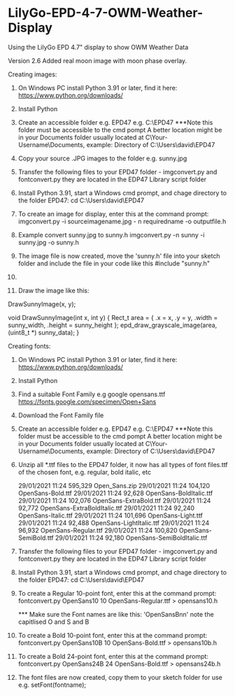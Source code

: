 # LilyGo-EPD-4-7-OWM-Weather-Display
Using the LilyGo EPD 4.7" display to show OWM Weather Data


Version 2.6 Added real moon image with moon phase overlay.

Creating images:

1.  On Windows PC install Python 3.91 or later, find it here: https://www.python.org/downloads/

2.  Install Python

5.  Create an accessible folder e.g. EPD47 e.g. C:\EPD47   ***Note this folder must be accessible to the cmd pompt
    A better location might be in your Documents folder usually located at C\Your-Username\Documents, example:
    Directory of C:\Users\david\EPD47

6.  Copy your source .JPG images to the folder e.g. sunny.jpg

7.  Transfer the following files to your EPD47 folder - imgconvert.py and fontconvert.py they are located in the EDP47 Library script folder

8.  Install Python 3.91, start a Windows cmd prompt, and chage directory to the folder EPD47:
    cd C:\Users\david\EPD47

9.  To create an image for display, enter this at the command prompt:
    imgconvert.py -i sourceimagename.jpg - n requiredname -o outputfile.h

10. Example convert sunny.jpg to sunny.h
    imgconvert.py -n sunny -i sunny.jpg -o sunny.h

11. The image file is now created, move the 'sunny.h' file into your sketch folder and include the file in your code like this #include "sunny.h"
12. 
13. Draw the image like this:

DrawSunnyImage(x, y);

void DrawSunnyImage(int x, int y) {
  Rect_t area = {
    .x = x, .y = y, .width  = sunny_width, .height =  sunny_height
  };
  epd_draw_grayscale_image(area, (uint8_t *) sunny_data);
}

Creating fonts:
1.  On Windows PC install Python 3.91 or later, find it here: https://www.python.org/downloads/

2.  Install Python

3.  Find a suitable Font Family e.g google opensans.ttf
    https://fonts.google.com/specimen/Open+Sans

4.  Download the Font Family file

5.  Create an accessible folder e.g. EPD47 e.g. C:\EPD47   ***Note this folder must be accessible to the cmd pompt
    A better location might be in your Documents folder usually located at C\Your-Username\Documents, example:
    Directory of C:\Users\david\EPD47

6.  Unzip all *.ttf files to the EPD47 folder, it now has all types of font files.ttf of the chosen font, e.g. regular, bold italic, etc

    29/01/2021  11:24           595,329 Open_Sans.zip
    29/01/2021  11:24           104,120 OpenSans-Bold.ttf
    29/01/2021  11:24            92,628 OpenSans-BoldItalic.ttf
    29/01/2021  11:24           102,076 OpenSans-ExtraBold.ttf
    29/01/2021  11:24            92,772 OpenSans-ExtraBoldItalic.ttf
    29/01/2021  11:24            92,240 OpenSans-Italic.ttf
    29/01/2021  11:24           101,696 OpenSans-Light.ttf
    29/01/2021  11:24            92,488 OpenSans-LightItalic.ttf
    29/01/2021  11:24            96,932 OpenSans-Regular.ttf
    29/01/2021  11:24           100,820 OpenSans-SemiBold.ttf
    29/01/2021  11:24            92,180 OpenSans-SemiBoldItalic.ttf

7.  Transfer the following files to your EPD47 folder - imgconvert.py and fontconvert.py they are located in the EDP47 Library script folder

8.  Install Python 3.91, start a Windows cmd prompt, and chage directory to the folder EPD47:
    cd C:\Users\david\EPD47

9.  To create a Regular 10-point font, enter this at the command prompt:
    fontconvert.py OpenSans10 10 OpenSans-Regular.ttf > opensans10.h

    *** Make sure the Font names are like this: 'OpenSansBnn' note the capitlised O and S and B

10. To create a Bold 10-point font, enter this at the command prompt:
    fontconvert.py OpenSans10B 10  OpenSans-Bold.ttf > opensans10b.h

11. To create a Bold 24-point font, enter this at the command prompt:
    fontconvert.py OpenSans24B 24 OpenSans-Bold.ttf > opensans24b.h

12. The font files are now created, copy them to your sketch folder for use e.g. setFont(fontname);
